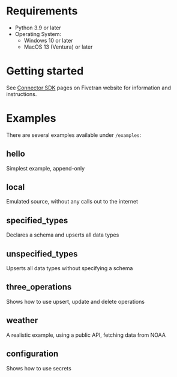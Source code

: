 # Requirements
- Python 3.9 or later
- Operating System:
  - Windows 10 or later
  - MacOS 13 (Ventura) or later

# Getting started
See [Connector SDK](https://fivetran.com/docs/connectors/connector-sdk) pages on Fivetran website for information and instructions.

# Examples
There are several examples available under `/examples`:

## hello
Simplest example, append-only

## local
Emulated source, without any calls out to the internet

## specified_types
Declares a schema and upserts all data types

## unspecified_types
Upserts all data types without specifying a schema

## three_operations
Shows how to use upsert, update and delete operations

## weather
A realistic example, using a public API, fetching data from NOAA

## configuration
Shows how to use secrets
